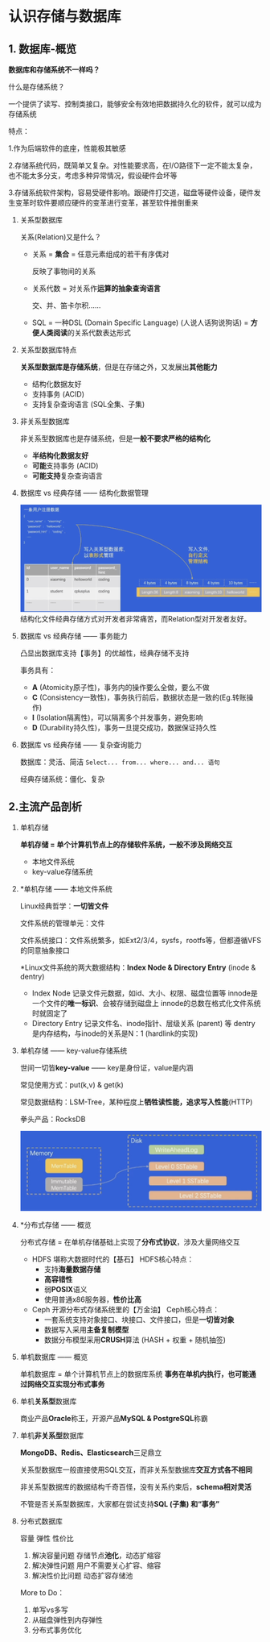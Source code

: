# 认识存储与数据库

## 1. 数据库-概览

**数据库和存储系统不一样吗？**

什么是存储系统？

一个提供了读写、控制类接口，能够安全有效地把数据持久化的软件，就可以成为存储系统

特点：

1.作为后端软件的底座，性能极其敏感

2.存储系统代码，既简单又复杂。对性能要求高，在I/O路径下一定不能太复杂，也不能太多分支，考虑多种异常情况，假设硬件会坏等

3.存储系统软件架构，容易受硬件影响。跟硬件打交道，磁盘等硬件设备，硬件发生变革时软件要顺应硬件的变革进行变革，甚至软件推倒重来

1. 关系型数据库 

    关系(Relation)又是什么？

    * 关系 = **集合** = 任意元素组成的若干有序偶对
      
      反映了事物间的关系
    * 关系代数 = 对关系作**运算的抽象查询语言**

      交、并、笛卡尔积......
    * SQL = 一种DSL (Domain Specific Language) (人说人话狗说狗话) = **方便人类阅读**的关系代数表达形式
    
2. 关系型数据库特点
   
   **关系型数据库是存储系统**，但是在存储之外，又发展出**其他能力**
   * 结构化数据友好
   * 支持事务 (ACID)
   * 支持复杂查询语言 (SQL全集、子集)

3. 非关系型数据库
    
    非关系型数据库也是存储系统，但是**一般不要求严格的结构化**

    * **半结构化数据友好**
    * **可能**支持事务 (ACID)
    * **可能支持**复杂查询语言
    
4. 数据库 vs 经典存储 —— 结构化数据管理

   ![](compare.jpg)
   结构化文件经典存储方式对开发者非常痛苦，而Relation型对开发者友好。

5. 数据库 vs 经典存储 —— 事务能力
   
   凸显出数据库支持【事务】的优越性，经典存储不支持
   
   事务具有：
   * **A** (Atomicity原子性)，事务内的操作要么全做，要么不做
   * **C** (Consistency一致性)，事务执行前后，数据状态是一致的(Eg.转账操作)
   * **I** (Isolation隔离性)，可以隔离多个并发事务，避免影响
   * **D** (Durability持久性)，事务一旦提交成功，数据保证持久性

6. 数据库 vs 经典存储 —— 复杂查询能力

   数据库：灵活、简洁 `Select... from... where... and... 语句`
   
   经典存储系统：僵化、复杂
   
## 2.主流产品剖析

1. 单机存储
   
   **单机存储 = 单个计算机节点上的存储软件系统，一般不涉及网络交互**
   
   * 本地文件系统
   * key-value存储系统

2. *单机存储 —— 本地文件系统 
   
   Linux经典哲学：**一切皆文件**

   文件系统的管理单元：文件

   文件系统接口：文件系统繁多，如Ext2/3/4，sysfs，rootfs等，但都遵循VFS的同意抽象接口

   *Linux文件系统的两大数据结构：**Index Node & Directory Entry** (inode & dentry)

   * Index Node
    记录文件元数据，如id、大小、权限、磁盘位置等
    innode是一个文件的**唯一标识**、会被存储到磁盘上
    innode的总数在格式化文件系统时就固定了
   * Directory Entry
    记录文件名、inode指针、层级关系 (parent) 等
    dentry是内存结构，与inode的关系是N：1 (hardlink的实现)

3. 单机存储 —— key-value存储系统
   
   世间一切皆**key-value** —— key是身份证，value是内涵

   常见使用方式：put(k,v) & get(k)

   常见数据结构：LSM-Tree，某种程度上**牺牲读性能，追求写入性能**(HTTP)

   拳头产品：RocksDB

   ![](key-value.jpg)

4. *分布式存储 —— 概览
   
   分布式存储 = 在单机存储基础上实现了**分布式协议**，涉及大量网络交互
   * HDFS
    堪称大数据时代的【基石】
    HDFS核心特点：
     * 支持**海量数据存储**
     * **高容错性**
     * 弱**POSIX**语义
     * 使用普通x86服务器，**性价比高**
   * Ceph
    开源分布式存储系统里的【万金油】
    Ceph核心特点：
     * 一套系统支持对象接口、块接口、文件接口，但是**一切皆对象**
     * 数据写入采用**主备复制模型**
     * 数据分布模型采用**CRUSH**算法 (HASH + 权重 + 随机抽签)

5. 单机数据库 —— 概览
   
   单机数据库 = 单个计算机节点上的数据库系统
  **事务在单机内执行，也可能通过网络交互实现分布式事务**

6. 单机**关系型**数据库
   
   商业产品**Oracle**称王，开源产品**MySQL & PostgreSQL**称霸

7. 单机**非关系型**数据库
   
   **MongoDB、Redis、Elasticsearch**三足鼎立

   关系型数据库一般直接使用SQL交互，而非关系型数据库**交互方式各不相同**

   非关系型数据库的数据结构千奇百怪，没有关系约束后，**schema相对灵活**

   不管是否关系型数据库，大家都在尝试支持**SQL (子集) 和“事务”**


8. 分布式数据库
   
    容量 弹性 性价比
    1. 解决容量问题
     存储节点**池化**，动态扩缩容
    2. 解决弹性问题
     用户不需要关心扩容、缩容
    3. 解决性价比问题
     动态扩容存储池

   More to Do：
    1. 单写vs多写
    2. 从磁盘弹性到内存弹性
    3. 分布式事务优化